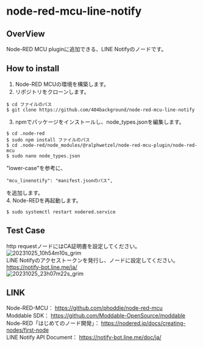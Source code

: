 # node-red-mcu-line-notify
## OverView
Node-RED MCU pluginに追加できる、LINE Notifyのノードです。

## How to install
1. Node-RED MCUの環境を構築します。  
2. リポジトリをクローンします。  
```
$ cd ファイルのパス
$ git clone https://github.com/404background/node-red-mcu-line-notify
```
3. npmでパッケージをインストールし、node_types.jsonを編集します。  
```
$ cd .node-red
$ sudo npm install ファイルのパス
$ cd .node-red/node_modules/@ralphwetzel/node-red-mcu-plugin/node-red-mcu
$ sudo nano node_types.json
```
"lower-case"を参考に、  
```
"mcu_linenotify": "manifest.jsonのパス",  
```
を追加します。  
4. Node-REDを再起動します。  
```
$ sudo systemctl restart nodered.service
```

## Test Case
http requestノードにはCA証明書を設定してください。  
![20231025_10h54m10s_grim](https://github.com/404background/node-red-mcu-line-notify/assets/112294959/df00b401-e273-413b-a9c4-ff485a00df57)  
LINE Notifyのアクセストークンを発行し、ノードに設定してください。  
https://notify-bot.line.me/ja/  
![20231025_23h07m22s_grim](https://github.com/404background/node-red-mcu-line-notify/assets/112294959/ed218e86-c289-48e5-8b1f-0a0efd4514a5)

## LINK
Node-RED-MCU：
https://github.com/phoddie/node-red-mcu  
Moddable SDK：
https://github.com/Moddable-OpenSource/moddable  
Node-RED「はじめてのノード開発」：
https://nodered.jp/docs/creating-nodes/first-node  
LINE Notify API Document：
https://notify-bot.line.me/doc/ja/  

